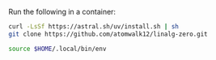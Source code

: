 Run the following in a container:

```bash
curl -LsSf https://astral.sh/uv/install.sh | sh
git clone https://github.com/atomwalk12/linalg-zero.git

source $HOME/.local/bin/env
```
